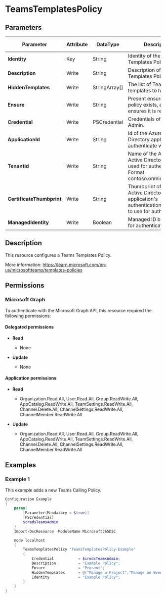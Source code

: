 ﻿# TeamsTemplatesPolicy

## Parameters

| Parameter | Attribute | DataType | Description | Allowed Values |
| --- | --- | --- | --- | --- |
| **Identity** | Key | String | Identity of the Teams Templates Policy. | |
| **Description** | Write | String | Description of the Teams Templates Policy. | |
| **HiddenTemplates** | Write | StringArray[] | The list of Teams templates to hide. | |
| **Ensure** | Write | String | Present ensures the policy exists, absent ensures it is removed. | `Present`, `Absent` |
| **Credential** | Write | PSCredential | Credentials of the Teams Admin. | |
| **ApplicationId** | Write | String | Id of the Azure Active Directory application to authenticate with. | |
| **TenantId** | Write | String | Name of the Azure Active Directory tenant used for authentication. Format contoso.onmicrosoft.com | |
| **CertificateThumbprint** | Write | String | Thumbprint of the Azure Active Directory application's authentication certificate to use for authentication. | |
| **ManagedIdentity** | Write | Boolean | Managed ID being used for authentication. | |


## Description

This resource configures a Teams Templates Policy.

More information: https://learn.microsoft.com/en-us/microsoftteams/templates-policies

## Permissions

### Microsoft Graph

To authenticate with the Microsoft Graph API, this resource required the following permissions:

#### Delegated permissions

- **Read**

    - None

- **Update**

    - None

#### Application permissions

- **Read**

    - Organization.Read.All, User.Read.All, Group.ReadWrite.All, AppCatalog.ReadWrite.All, TeamSettings.ReadWrite.All, Channel.Delete.All, ChannelSettings.ReadWrite.All, ChannelMember.ReadWrite.All

- **Update**

    - Organization.Read.All, User.Read.All, Group.ReadWrite.All, AppCatalog.ReadWrite.All, TeamSettings.ReadWrite.All, Channel.Delete.All, ChannelSettings.ReadWrite.All, ChannelMember.ReadWrite.All

## Examples

### Example 1

This example adds a new Teams Calling Policy.

```powershell
Configuration Example
{
    param(
        [Parameter(Mandatory = $true)]
        [PSCredential]
        $credsTeamsAdmin
    )
    Import-DscResource -ModuleName Microsoft365DSC

    node localhost
    {
        TeamsTemplatesPolicy "TeamsTemplatesPolicy-Example"
        {
            Credential           = $credsTeamsAdmin;
            Description          = "Example Policy";
            Ensure               = "Present";
            HiddenTemplates      = @("Manage a Project","Manage an Event","Adopt Office 365","Organize Help Desk");
            Identity             = "Example Policy";
        }
    }
}
```

